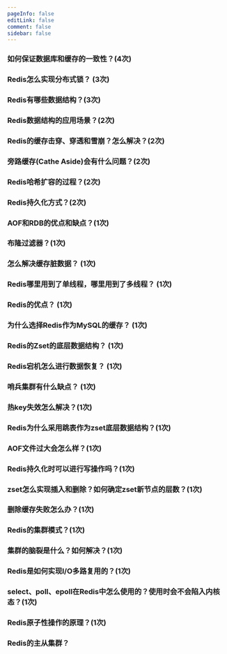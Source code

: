 ```yaml
---
pageInfo: false
editLink: false
comment: false
sidebar: false
---
```


### 如何保证数据库和缓存的一致性？(4次)

### Redis怎么实现分布式锁？  (3次)



### Redis有哪些数据结构？(3次)

### Redis数据结构的应用场景？(2次)

### Redis的缓存击穿、穿透和雪崩？怎么解决？(2次)


### 旁路缓存(Cathe Aside)会有什么问题？(2次)



### Redis哈希扩容的过程？(2次)


### Redis持久化方式？(2次)


### AOF和RDB的优点和缺点？(1次)



### 布隆过滤器？(1次)


### 怎么解决缓存脏数据？ (1次)

### Redis哪里用到了单线程，哪里用到了多线程？ (1次)

### Redis的优点？ (1次)

### 为什么选择Redis作为MySQL的缓存？ (1次)

### Redis的Zset的底层数据结构？ (1次)

### Redis宕机怎么进行数据恢复？ (1次)


### 哨兵集群有什么缺点？ (1次)

### 热key失效怎么解决？(1次)

### Redis为什么采用跳表作为zset底层数据结构？(1次)


### AOF文件过大会怎么样？(1次)

### Redis持久化时可以进行写操作吗？(1次)

### zset怎么实现插入和删除？如何确定zset新节点的层数？(1次)


### 删除缓存失败怎么办？(1次)

### Redis的集群模式？(1次)

### 集群的脑裂是什么？如何解决？(1次)

### Redis是如何实现I/O多路复用的？(1次)

### select、poll、epoll在Redis中怎么使用的？使用时会不会陷入内核态？(1次)

### Redis原子性操作的原理？(1次)

### Redis的主从集群？

